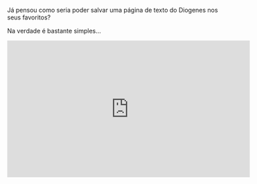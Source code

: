 
Já pensou como seria poder salvar uma página de texto do Diogenes nos seus favoritos?  
  
Na verdade é bastante simples…  
  
<iframe width="560" height="315" src="https://www.youtube-nocookie.com/embed/Tbmi2V-NLao" frameborder="0" allow="accelerometer; autoplay; clipboard-write; encrypted-media; gyroscope; picture-in-picture" allowfullscreen></iframe>